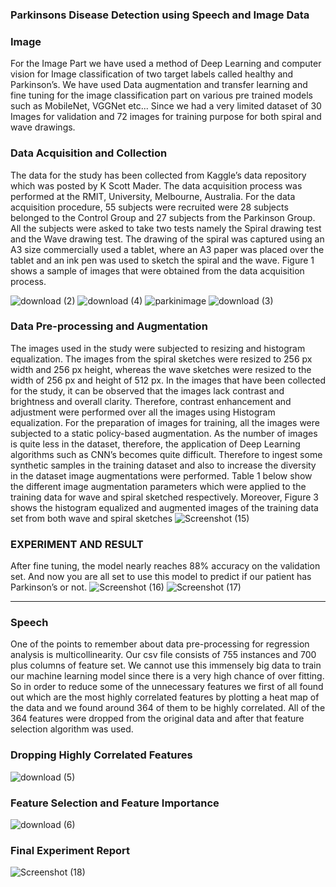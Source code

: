 ### Parkinsons Disease Detection using Speech and Image Data

### Image
For the Image Part we have used a method of Deep Learning and computer
vision for Image classification of two target labels called healthy and
Parkinson’s. We have used Data augmentation and transfer learning and
fine tuning for the image classification part on various pre trained models
such as MobileNet, VGGNet etc... Since we had a very limited dataset of 30
Images for validation and 72 images for training purpose for both spiral
and wave drawings.
### Data Acquisition and Collection
The data for the study has been collected from Kaggle’s data repository
which was posted by K Scott Mader. The data acquisition process was
performed at the RMIT, University, Melbourne, Australia. For the data
acquisition procedure, 55 subjects were recruited were 28 subjects
belonged to the Control Group and 27 subjects from the Parkinson Group.
All the subjects were asked to take two tests namely the Spiral drawing test
and the Wave drawing test. The drawing of the spiral was captured using
an A3 size commercially used a tablet, where an A3 paper was placed over
the tablet and an ink pen was used to sketch the spiral and the wave. Figure
1 shows a sample of images that were obtained from the data acquisition
process.

![download (2)](https://user-images.githubusercontent.com/46704901/147869329-2d9a26c0-6ed3-4559-98e4-c37860ea69aa.png)
![download (4)](https://user-images.githubusercontent.com/46704901/147869324-a6ef380c-a159-4d7e-a4f1-38f5ebc27b86.png)
![parkinimage](https://user-images.githubusercontent.com/46704901/147869312-af022ced-7099-47ff-a65b-727a3a19f555.png)
![download (3)](https://user-images.githubusercontent.com/46704901/147869322-d4c393ec-a8b3-4c14-848a-83e5b3fda4d8.png)

### Data Pre-processing and Augmentation
The images used in the study were subjected to resizing and histogram
equalization. The images from the spiral sketches were resized to 256 px
width and 256 px height, whereas the wave sketches were resized to the
width of 256 px and height of 512 px. In the images that have been
collected for the study, it can be observed that the images lack contrast and
brightness and overall clarity. Therefore, contrast enhancement and
adjustment were performed over all the images using Histogram
equalization. For the preparation of images for training, all the images were
subjected to a static policy-based augmentation. As the number of images is
quite less in the dataset, therefore, the application of Deep Learning
algorithms such as CNN’s becomes quite difficult. Therefore to ingest some
synthetic samples in the training dataset and also to increase the diversity
in the dataset image augmentations were performed. Table 1 below show
the different image augmentation parameters which were applied to the
training data for wave and spiral sketched respectively. Moreover, Figure 3
shows the histogram equalized and augmented images of the training data
set from both wave and spiral sketches
![Screenshot (15)](https://user-images.githubusercontent.com/46704901/147869367-5bbbfc31-5aa3-47c0-b8aa-5b98c4960ae3.png)

### EXPERIMENT AND RESULT
After fine tuning, the model nearly reaches 88% accuracy on the validation
set. And now you are all set to use this model to predict if our patient has
Parkinson’s or not.
![Screenshot (16)](https://user-images.githubusercontent.com/46704901/147869474-5184dd70-3b34-4d08-bf30-edddfcffccab.png)
![Screenshot (17)](https://user-images.githubusercontent.com/46704901/147869477-f99bcded-9317-48b9-983e-0608de2a7852.png)


------------------------------------------------------------------------------------------------------------------------------

### Speech
One of the points to remember about data pre-processing for regression
analysis is multicollinearity. Our csv file consists of 755 instances and 700
plus columns of feature set. We cannot use this immensely big data to train
our machine learning model since there is a very high chance of over fitting.
So in order to reduce some of the unnecessary features we first of all found
out which are the most highly correlated features by plotting a heat map of
the data and we found around 364 of them to be highly correlated. All of
the 364 features were dropped from the original data and after that feature
selection algorithm was used.

### Dropping Highly Correlated Features
![download (5)](https://user-images.githubusercontent.com/46704901/147869518-5756ce75-c30a-425c-bb8c-d4ddca77d453.png)

### Feature Selection and Feature Importance
![download (6)](https://user-images.githubusercontent.com/46704901/147869529-0ef5df56-d9a2-4cb1-9bf7-6d8652e06bf3.png)

### Final Experiment Report
![Screenshot (18)](https://user-images.githubusercontent.com/46704901/147869569-a465ad1f-ffdc-460d-ba13-6c196b8df2cc.png)
